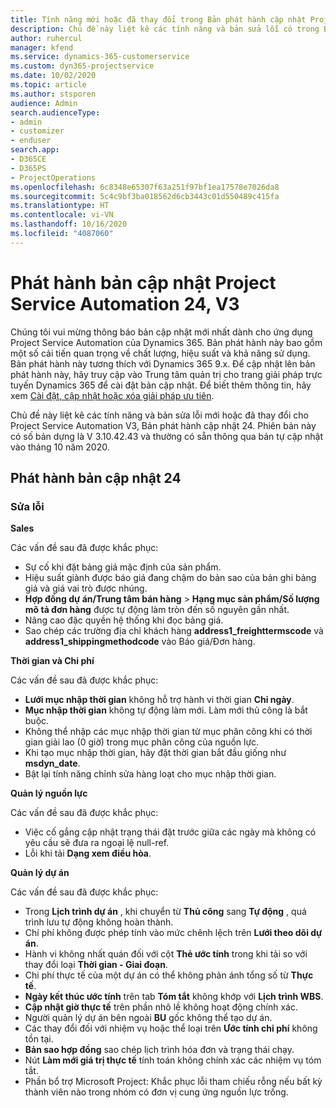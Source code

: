 ```yaml
---
title: Tính năng mới hoặc đã thay đổi trong Bản phát hành cập nhật Project Service Automation 24, V3
description: Chủ đề này liệt kê các tính năng và bản sửa lỗi có trong Bản phát hành cập nhật Project Service Automation 24, V3.
author: ruhercul
manager: kfend
ms.service: dynamics-365-customerservice
ms.custom: dyn365-projectservice
ms.date: 10/02/2020
ms.topic: article
ms.author: stsporen
audience: Admin
search.audienceType:
- admin
- customizer
- enduser
search.app:
- D365CE
- D365PS
- ProjectOperations
ms.openlocfilehash: 6c8348e65307f63a251f97bf1ea17578e7026da8
ms.sourcegitcommit: 5c4c9bf3ba018562d6cb3443c01d550489c415fa
ms.translationtype: HT
ms.contentlocale: vi-VN
ms.lasthandoff: 10/16/2020
ms.locfileid: "4087060"
---
```

# <a name="project-service-automation-update-release-24-v3"></a>Phát hành bản cập nhật Project Service Automation 24, V3

Chúng tôi vui mừng thông báo bản cập nhật mới nhất dành cho ứng dụng Project Service Automation của Dynamics 365. Bản phát hành này bao gồm một số cải tiến quan trọng về chất lượng, hiệu suất và khả năng sử dụng. Bản phát hành này tương thích với Dynamics 365 9.x. Để cập nhật lên bản phát hành này, hãy truy cập vào Trung tâm quản trị cho trang giải pháp trực tuyến Dynamics 365 để cài đặt bản cập nhật. Để biết thêm thông tin, hãy xem [Cài đặt, cập nhật hoặc xóa giải pháp ưu tiên](https://docs.microsoft.com/power-platform/admin/install-remove-preferred-solution).

Chủ đề này liệt kê các tính năng và bản sửa lỗi mới hoặc đã thay đổi cho Project Service Automation V3, Bản phát hành cập nhật 24. Phiên bản này có số bản dựng là V 3.10.42.43 và thường có sẵn thông qua bản tự cập nhật vào tháng 10 năm 2020.

## <a name="update-release-24"></a>Phát hành bản cập nhật 24

### <a name="bug-fixes"></a>Sửa lỗi

**Sales**

Các vấn đề sau đã được khắc phục:

- Sự cố khi đặt bảng giá mặc định của sản phẩm.
- Hiệu suất giành được báo giá đang chậm do bản sao của bản ghi bảng giá và giá vai trò được nhúng.
- **Hợp đồng dự án/Trung tâm bán hàng** > **Hạng mục sản phẩm/Số lượng mô tả đơn hàng** được tự động làm tròn đến số nguyên gần nhất.
- Nâng cao đặc quyền hệ thống khi đọc bảng giá.
- Sao chép các trường địa chỉ khách hàng **address1_freighttermscode** và **address1_shippingmethodcode** vào Báo giá/Đơn hàng. 


**Thời gian và Chi phí**

Các vấn đề sau đã được khắc phục:

- **Lưới mục nhập thời gian** không hỗ trợ hành vi thời gian **Chỉ ngày**.
- **Mục nhập thời gian** không tự động làm mới. Làm mới thủ công là bắt buộc.
- Không thể nhập các mục nhập thời gian từ mục phân công khi có thời gian giải lao (0 giờ) trong mục phân công của nguồn lực.
- Khi tạo mục nhập thời gian, hãy đặt thời gian bắt đầu giống như **msdyn_date**.
- Bật lại tính năng chỉnh sửa hàng loạt cho mục nhập thời gian.

**Quản lý nguồn lực**

Các vấn đề sau đã được khắc phục:

- Việc cố gắng cập nhật trạng thái đặt trước giữa các ngày mà không có yêu cầu sẽ đưa ra ngoại lệ null-ref.
- Lỗi khi tải **Dạng xem điều hòa**.


**Quản lý dự án**

Các vấn đề sau đã được khắc phục:

- Trong **Lịch trình dự án** , khi chuyển từ **Thủ công** sang **Tự động** , quá trình lưu tự động không hoàn thành.
- Chí phí không được phép tính vào mức chênh lệch trên **Lưới theo dõi dự án**.
- Hành vi không nhất quán đối với cột **Thẻ ước tính** trong khi tải so với thay đổi loại **Thời gian - Giai đoạn**.
- Chi phí thực tế của một dự án có thể không phản ánh tổng số từ **Thực tế**.
- **Ngày kết thúc ước tính** trên tab **Tóm tắt** không khớp với **Lịch trình WBS**.
- **Cập nhật giờ thực tế** trên phần nhô lề không hoạt động chính xác.
- Người quản lý dự án bên ngoài **BU** gốc không thể tạo dự án.
- Các thay đổi đối với nhiệm vụ hoặc thể loại trên **Ước tính chi phí** không tồn tại.
- **Bản sao hợp đồng** sao chép lịch trình hóa đơn và trạng thái chạy.
- Nút **Làm mới giá trị thực tế** tính toán không chính xác các nhiệm vụ tóm tắt.
- Phần bổ trợ Microsoft Project: Khắc phục lỗi tham chiếu rỗng nếu bất kỳ thành viên nào trong nhóm có đơn vị cung ứng nguồn lực trống.

